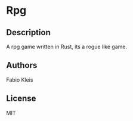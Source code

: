 # Rpg

## Description
A rpg game written in Rust, its a rogue like game.

## Authors
Fabio Kleis

## License
MIT
